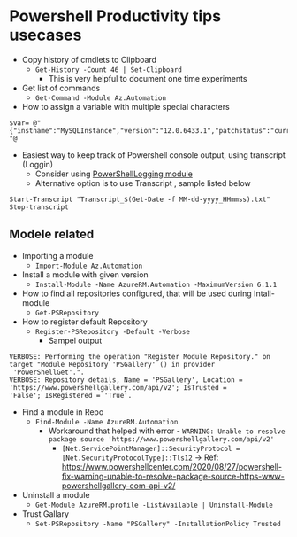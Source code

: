 Powershell Productivity tips usecases 
======================


* Copy history of cmdlets to Clipboard 
    - `Get-History -Count 46 | Set-Clipboard`
        - This is very helpful to document one time experiments
* Get list of commands 
    - `Get-Command -Module Az.Automation`
* How to assign a variable with multiple special characters
``` 
$var= @"
{"instname":"MySQLInstance","version":"12.0.6433.1","patchstatus":"current"}
"@
```
* Easiest way to keep track of Powershell console output, using transcript (Loggin)
    - Consider using [PowerShellLogging module](https://www.powershellgallery.com/packages/PowerShellLogging/1.3.0)
    - Alternative option is to use Transcript , sample listed below
```
Start-Transcript "Transcript_$(Get-Date -f MM-dd-yyyy_HHmmss).txt"
Stop-transcript 
```



Modele related
--------------
* Importing a module 
    - `Import-Module Az.Automation`
* Install a module with given version
    - `Install-Module -Name AzureRM.Automation -MaximumVersion 6.1.1`
* How to find all repositories configured, that will be used during Intall-module
    - `Get-PSRepository`
* How to register default Repository
    - `Register-PSRepository -Default -Verbose`
        - Sampel output 
```  
VERBOSE: Performing the operation "Register Module Repository." on target "Module Repository 'PSGallery' () in provider
 'PowerShellGet'.".
VERBOSE: Repository details, Name = 'PSGallery', Location = 'https://www.powershellgallery.com/api/v2'; IsTrusted =
'False'; IsRegistered = 'True'.
```        
* Find a module in Repo
    - `Find-Module -Name AzureRM.Automation`
        - Workaround that helped with error - `WARNING: Unable to resolve package source 'https://www.powershellgallery.com/api/v2'`
            - `[Net.ServicePointManager]::SecurityProtocol = [Net.SecurityProtocolType]::Tls12` -> Ref: https://www.powershellcenter.com/2020/08/27/powershell-fix-warning-unable-to-resolve-package-source-https-www-powershellgallery-com-api-v2/
* Uninstall a module
    - `Get-Module AzureRM.profile -ListAvailable | Uninstall-Module`
* Trust Gallary
    - `Set-PSRepository -Name "PSGallery" -InstallationPolicy Trusted`
